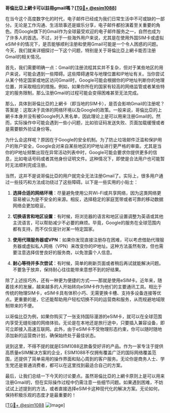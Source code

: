 **哥倫比亞上網卡可以註冊gmail嗎？[[TG💪+ @esim1088](https://t.me/s/esim1088)]**

在当今这个高度数字化的时代，电子邮件已经成为我们日常生活中不可或缺的一部分。无论是工作沟通、生活琐事还是娱乐分享，电子邮件都扮演着至关重要的角色。而Google旗下的Gmail作为全球最受欢迎的电子邮件服务之一，自然也成为了许多人的首选。不过，对于一些海外用户来说，尤其是在使用外国SIM卡或虚拟eSIM卡的情况下，是否能够顺利注册和使用Gmail可能是一个令人困惑的问题。今天，我们就来详细探讨一下这个问题，特别是关于哥倫比亞上網卡能否注册Gmail的相关情况。

首先，我们需要明确一点：Gmail的注册流程其实并不复杂，但对于某些地区的用户来说，可能会遇到一些障碍。这些障碍通常与地理位置和IP地址有关。当你尝试从某个特定国家或地区访问Gmail时，Google可能会根据你的IP地址判断你的地理位置，并采取相应的措施。例如，如果你所在的国家有较高的网络监管或者某些特定的服务限制，那么注册Gmail的过程可能会变得困难甚至无法完成。

那么，具体到哥倫比亞的上網卡（即当地的SIM卡），是否会影响Gmail的注册呢？答案是：这取决于具体的网络环境以及Google的政策。一般来说，哥倫比亞的上網卡本身并没有被Google列入黑名单，因此理论上是可以用来注册Gmail的。然而，实际操作中可能会遇到一些小问题，比如验证码发送失败、页面加载缓慢或者是需要额外验证身份等。

为什么会这样呢？原因在于Google的安全机制。为了防止垃圾邮件泛滥和保护用户的账户安全，Google会对来自某些地区的IP地址进行更严格的审查。尤其是当你的IP地址频繁出现在异常活动列表中时，Google可能会要求你提供更多的信息，比如电话号码或者其他身份证明文件。这种情况下，即使是合法用户也可能暂时无法顺利完成注册。

当然，这并不是说哥倫比亞的用户就完全无法注册Gmail了。实际上，很多用户通过一些技巧和方法成功绕过了这些障碍。以下是一些实用的小贴士：

1. **选择合适的网络环境**：尽量避免使用公共Wi-Fi或共享网络，因为这类网络更容易被认为是不安全的来源。相反，选择稳定的家庭宽带或者可靠的移动数据网络会更加稳妥。

2. **切换语言和地区设置**：有时候，将浏览器的语言和地区设置调整为英语或其他主流语言，可以帮助减少不必要的麻烦。毕竟，Google的服务在全球范围内都有支持，而不仅仅是针对某一特定国家。

3. **使用代理服务器或VPN**：如果你发现直接注册存在困难，可以考虑借助代理服务器或虚拟私人网络（VPN）来改变你的IP地址。这种方法虽然有效，但也需要注意选择信誉良好的服务商，以免泄露个人信息。

4. **耐心等待并多次尝试**：有时候，简单的刷新页面或者稍后再试就能解决问题。不要急于放弃，保持耐心往往能带来意想不到的好结果。

除了上述技巧外，还有一种更为便捷的方式——那就是使用eSIM卡。近年来，随着技术的发展，越来越多的人开始转向eSIM卡作为他们的主要通讯工具。相比于传统的物理SIM卡，eSIM卡具有体积小巧、无需更换卡槽、支持多设备连接等优点。更重要的是，它还能帮助用户轻松切换不同的运营商和服务，从而规避地域限制带来的不便。

以哥倫比亞为例，如果你购买了一张支持国际漫游的eSIM卡，就可以在全球范围内享受无缝衔接的网络体验。无论是在本地还是旅行途中，只要插入兼容设备，即可立即接入高速互联网。此外，由于eSIM卡不受物理形态约束，你可以随时随地添加新的运营商计划，确保始终处于最佳状态。

说到这里，不得不提的就是ESIM1088这款备受好评的产品。作为一家专注于提供高质量eSIM解决方案的企业，ESIM1088不仅拥有覆盖广泛的国际网络覆盖范围，还提供了简单易用的操作界面和贴心周到的客户服务。无论你是商务人士、学生党还是普通消费者，都可以在这里找到最适合自己的方案。

最后，让我们总结一下今天的讨论要点。虽然哥倫比亞的上網卡原则上是可以用来注册Gmail的，但在实际操作过程中仍需注意一些细节问题。如果遇到困难，不妨试试上述提到的方法，或者直接选择eSIM卡这种现代化的解决方案。无论如何，保持积极乐观的态度才是最重要的！

[[TG💪+ @esim1088](https://t.me/s/esim1088) ![Image](https://i.postimg.cc/4NQfJmqS/Snipaste-2025-05-13-00-14-12.png)]